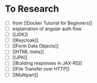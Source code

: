 # To Research
- [ ] from [[Docker Tutorial for Beginners]]
- [ ] explaination of angular auth flow
- [ ] [[JDK]]
- [ ] [[Keycloak]]
- [ ] [[Form Data Objects]]
- [ ] [[HTML meta]]
- [ ] [[JPA]]
- [ ] [[Building responses in JAX-RS]]
- [ ] [[File Transfer over HTTP]]
- [ ] [[Multipart]]
